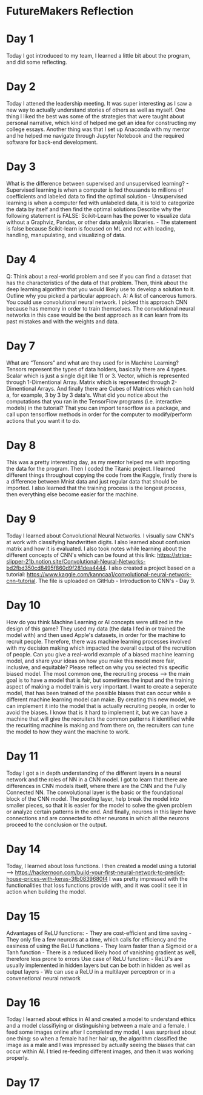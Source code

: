 # FutureMakers Reflection

# Day 1 
  Today I got introduced to my team, I learned a little bit about the program, and did some reflecting. 
 
# Day 2 
   Today I attened the leadership meeting. It was super interesting as I saw a new way to actually understand stories of others as well as myself. 
   One thing I liked the best was some of the strategies that were taught about personal narrative, which kind of helped me get an idea for constructing my college essays. 
   Another thing was that I set up Anaconda with my mentor and he helped me navigate through Jupyter Notebook and the required software for back-end development. 

# Day 3 
  What is the difference between supervised and unsupervised learning? 
    - Supervised learning is when a computer is fed thousands to millions of coefficients and labeled data to find the optimal solution
    - Unsupervised learning is when a computer fed with unlabeled data, it is told to categorize the data by itself and then find the optimal solutions 
  Describe why the following statement is FALSE: Scikit-Learn has the power to visualize data without a Graphviz, Pandas, or other data analysis libraries.
    - The statement is false because Scikit-learn is focused on ML and not with loading, handling, manupulating, and visualizing of data. 
    
# Day 4 
  Q: Think about a real-world problem and see if you can find a dataset that has the characteristics of the data of that problem. Then, think about the deep learning algorithm that you would likely use to develop a solution to it. Outline why you picked a particular approach. 
  A: A list of cancerous tumors. You could use convolutional neural network. I picked this approach CNN because has memory in order to train themselves. The convolutional neural networks in this case would be the best approach as it can learn from its past mistakes and with the weights and data. 
  
# Day 7
  What are “Tensors” and what are they used for in Machine Learning?
  Tensors represent the types of data holders, basically there are 4 types. Scalar which is just a single digit like 11 or 3. Vector, which is represented through 1-Dimentional Array. Matrix which is represented through 2-Dimentional Arrays. And finally there are Cubes of Matrices which can hold a, for example, 3 by 3 by 3 data's. 
  What did you notice about the computations that you ran in the TensorFlow programs (i.e. interactive models) in the tutorial?
  That you can import tensorflow as a package, and call upon tensorflow methods in order for the computer to modify/perform actions that you want it to do. 
  
# Day 8 
  This was a pretty interesting day, as my mentor helped me with importing the data for the program. Then I coded the Titanic project. I learned different things throughout
  copying the code from the Kaggle, firstly there is a difference between Mnist data and just regular data that should be imported. I also learned that the training process is
  the longest process, then everything else become easier for the machine. 

# Day 9 
  Today I learned about Convolutional Neural Networks. I visually saw CNN's at work with classifying handwritten digits. I also learned about confusion matrix and how it is evaluated. I also took notes while learning about the different concepts of CNN's which can be found at this link: https://stripe-slipper-21b.notion.site/Convolutional-Neural-Networks-bd2fbd350cd8495f860d9f281dea4444. I also created a project based on a tutorial: https://www.kaggle.com/kanncaa1/convolutional-neural-network-cnn-tutorial. The file is uploaded on GitHub - Introduction to CNN's - Day 9. 

# Day 10 
   How do you think Machine Learning or AI concepts were utilized in the design of this game? They used my data (the data I fed in or trained the model with) and then used Apple's datasets, in order for the machine to recruit people. Therefore, there was machine learning processes involved with my decision making which impacted the overall output of the recruition of people. Can you give a real-world example of a biased machine learning model, and share your ideas on how you make this model more fair, inclusive, and
equitable? Please reflect on why you selected this specific biased model. The most common one, the recruiting process --> the main goal is to have a model that is fair, but sometimes the input and the training aspect of making a model train is very important. I want to create a seperate model, that has been trained of the possible biases that can occur while a different machine learning model can make. By creating this new model, we can implement it into the model that is actually recruiting people, in order to avoid the biases. I know that is it hard to implement it, but we can have a machine that will give the recruiters the common patterns it identified while the recuriting machine is making and from there on, the recruiters can tune the model to how they want the machine to work. 
   
# Day 11
  Today I got a in depth understanding of the different layers in a neural network and the roles of NN in a CNN model. I got to learn that there are differences in CNN models itself, where there are the CNN and the Fully Connected NN. The convolutional layer is the basic or the foundational block of the CNN model. The pooling layer, help break the model into smaller pieces, so that it is easier for the model to solve the given problem or analyze certain patterns in the end. And finally, neurons in this layer have connections and are connected to other neurons in which all the neurons proceed to the conclusion or the output. 

# Day 14 
  Today, I learned about loss functions. I then created a model using a tutorial --> https://hackernoon.com/build-your-first-neural-network-to-predict-house-prices-with-keras-3fb0839680f4 
  I was pretty impressed with the functionalities that loss functions provide with, and it was cool it see it in action when building the model.
    
# Day 15 
  Advantages of ReLU functions: 
    - They are cost-efficient and time saving
    - They only fire a few neurons at a time, which calls for efficiency and the easiness of using the ReLU functions 
    - They learn faster than a Sigmoid or a Tanh function
    - There is a reduced likely hood of vanishing gradient as well, therefore less prone to errors 
 Use case of ReLU function: 
    - ReLU's are usually implemented in hidden layers but can be both in hidden as well as output layers 
    - We can use a ReLU in a multilayer perceptron or in a convenetional neural network
   
# Day 16 
  Today I learned about ethics in AI and created a model to understand ethics and a model classifiying or distinguishing between a male and a female. I feed some images online after I completed my model, I was surprised about one thing: so when a female had her hair up, the algorithm classified the image as a male and I was impressed by actually seeing the biases that can occur within AI. I tried re-feeding different images, and then it was working properly. 

# Day 17 

